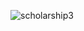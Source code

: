 ![scholarship3](http://postfiles4.naver.net/20150528_243/insidesku_1432798285512qrGaS_PNG/title_form.png?type=w1 "scholar")
